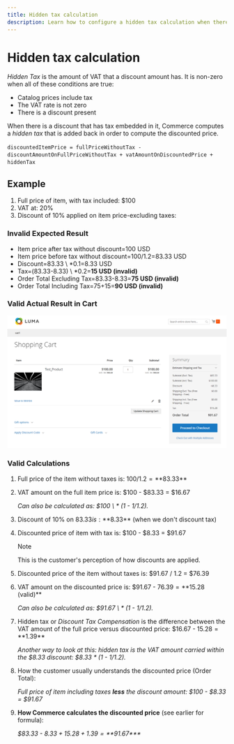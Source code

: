 ```yaml
---
title: Hidden tax calculation
description: Learn how to configure a hidden tax calculation when there is a discount that has tax embedded in it.
---
```

# Hidden tax calculation

_Hidden Tax_ is the amount of VAT that a discount amount has. It is non-zero when all of these conditions are true:

- Catalog prices include tax
- The VAT rate is not zero
- There is a discount present

When there is a discount that has tax embedded in it, Commerce computes a _hidden tax_ that is added back in order to compute the discounted price.

`discountedItemPrice = fullPriceWithoutTax - discountAmountOnFullPriceWithoutTax + vatAmountOnDiscountedPrice + hiddenTax`

## Example

1. Full price of item, with tax included: $100
1. VAT at: 20%
1. Discount of 10% applied on item price-excluding taxes:

### Invalid Expected Result

- Item price after tax without discount=100 USD
- Item price before tax without discount=100/1.2=83.33 USD
- Discount=83.33 \ *0.1=8.33 USD
- Tax=(83.33-8.33) \ *0.2=**15 USD (invalid)**
- Order Total Excluding Tax=83.33-8.33=**75 USD (invalid)**
- Order Total Including Tax=75+15=**90 USD (invalid)**

### Valid Actual Result in Cart

![Hidden Tax Tax Calculation in Cart](./assets/hidden-tax.png)<!-- zoom -->

### Valid Calculations

1. Full price of the item without taxes is: $100 / 1.2 = **$83.33**

1. VAT amount on the full item price is: $100 - $83.33 = $16.67

   _Can also be calculated as: $100 \ * (1 - 1/1.2)._

1. Discount of 10% on $83.33 is: **$8.33** (when we don&#39;t discount tax)

1. Discounted price of item with tax is: $100 - $8.33 = $91.67

   >[!NOTE]
   >
   >This is the customer's perception of how discounts are applied.

1. Discounted price of the item without taxes is: $91.67 / 1.2 = $76.39

1. VAT amount on the discounted price is: $91.67 - $76.39 = **$15.28 (valid)**

   _Can also be calculated as: $91.67 \ * (1 - 1/1.2)._

1. Hidden tax or _Discount Tax Compensation_ is the difference between the VAT amount of the full price versus discounted price: $16.67 - $15.28 = **$1.39**

   _Another way to look at this: hidden tax is the VAT amount carried within the $8.33 discount: $8.33 \* (1 - 1/1.2)._

1. How the customer usually understands the discounted price (Order Total):

   _Full price of item including taxes **less** the discount amount: $100 - $8.33 = $91.67_

1. **How Commerce calculates the discounted price** (see earlier for formula):

   _$83.33 - $8.33 + 15.28 + 1.39 = **$91.67***_
